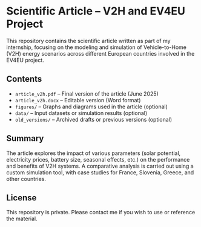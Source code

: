 
# Scientific Article – V2H and EV4EU Project

This repository contains the scientific article written as part of my internship, focusing on the modeling and simulation of Vehicle-to-Home (V2H) energy scenarios across different European countries involved in the EV4EU project.

## Contents

- `article_v2h.pdf` – Final version of the article (June 2025)
- `article_v2h.docx` – Editable version (Word format)
- `figures/` – Graphs and diagrams used in the article (optional)
- `data/` – Input datasets or simulation results (optional)
- `old_versions/` – Archived drafts or previous versions (optional)

## Summary

The article explores the impact of various parameters (solar potential, electricity prices, battery size, seasonal effects, etc.) on the performance and benefits of V2H systems. A comparative analysis is carried out using a custom simulation tool, with case studies for France, Slovenia, Greece, and other countries.

## License

This repository is private. Please contact me if you wish to use or reference the material.
